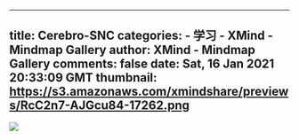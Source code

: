 
---
title: Cerebro-SNC
categories: 
    - 学习
    - XMind - Mindmap Gallery
author: XMind - Mindmap Gallery
comments: false
date: Sat, 16 Jan 2021 20:33:09 GMT
thumbnail: https://s3.amazonaws.com/xmindshare/previews/RcC2n7-AJGcu84-17262.png
---

<div>   
<img src="https://s3.amazonaws.com/xmindshare/previews/RcC2n7-AJGcu84-17262.png" referrerpolicy="no-referrer">  
</div>
            